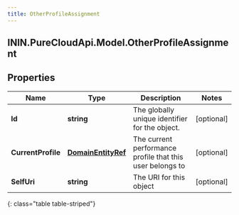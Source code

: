 ```yaml
---
title: OtherProfileAssignment
---
```

## ININ.PureCloudApi.Model.OtherProfileAssignment

## Properties

|Name | Type | Description | Notes|
|------------ | ------------- | ------------- | -------------|
| **Id** | **string** | The globally unique identifier for the object. | [optional] |
| **CurrentProfile** | [**DomainEntityRef**](DomainEntityRef.html) | The current performance profile that this user belongs to | [optional] |
| **SelfUri** | **string** | The URI for this object | [optional] |
{: class="table table-striped"}


